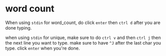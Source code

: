 # word count

When using `stdin` for word_count, do click `enter` then `ctrl d` after you are done typing.

when using `stdin` for unique, make sure to do `ctrl v` and then `ctrl j` then the next line you want to type. make sure to have `^J` after the last char you type. click `enter` when you're done.

